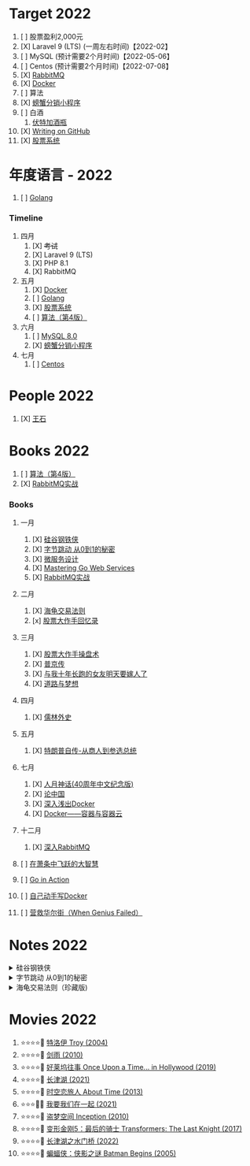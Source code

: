 # Target 2022

1. [ ] 股票盈利2,000元
1. [X] Laravel 9 (LTS) (一周左右时间)【2022-02】
1. [ ] MySQL (预计需要2个月时间)【2022-05-06】
1. [ ] Centos (预计需要2个月时间)【2022-07-08】
1. [X] [RabbitMQ](https://www.rabbitmq.com/)
1. [X] [Docker](https://www.docker.com/)
1. [ ] 算法
1. [X] [螃蟹分销小程序](./2022/crab-mini)
1. [ ] 白酒
    1. [伏特加酒瓶](https://detail.1688.com/offer/655411514288.html)
1. [X] [Writing on GitHub](https://docs.github.com/en/get-started/writing-on-github)
1. [X] [股票系统](./2022/stock)

# 年度语言 - 2022

1. [ ] [Golang](https://golang.google.cn/)

### Timeline

1. 四月
    1. [X] ~~考试~~
    1. [X] Laravel 9 (LTS)
    1. [X] PHP 8.1
    1. [X] RabbitMQ
1. 五月
    1. [X] [Docker](https://www.docker.com/)
    1. [ ] [Golang](https://golang.google.cn/)
    1. [X] [股票系统](./2022/stock)
    1. [ ] [算法（第4版）](https://book.douban.com/subject/19952400/)
1. 六月
    1. [ ] [MySQL 8.0](https://www.mysql.com/)
    1. [X] [螃蟹分销小程序](./2022/crab-mini)
1. 七月
    1. [ ] [Centos](https://www.centos.org/)

# People 2022

1. [X] [王石](https://baike.baidu.com/item/%E7%8E%8B%E7%9F%B3/1796370)

# Books 2022

1. [ ] [算法（第4版）](https://book.douban.com/subject/19952400/)
1. [X] [RabbitMQ实战](https://book.douban.com/subject/26649178/)

### Books

1. 一月
    1. [X] [硅谷钢铁侠](https://book.douban.com/subject/26759508/)
    1. [X] [字节跳动 从0到1的秘密](https://book.douban.com/subject/35544985/)
    1. [X] [微服务设计](https://book.douban.com/subject/26772677/)
    1. [X] [Mastering Go Web Services](https://book.douban.com/subject/26630921/)
    1. [X] [RabbitMQ实战](https://book.douban.com/subject/26649178/)
1. 二月
    1. [X] [海龟交易法则](https://book.douban.com/subject/24325274/)
    1. [x] [股票大作手回忆录](https://book.douban.com/subject/10617312/)
1. 三月
    1. [X] [股票大作手操盘术](https://book.douban.com/subject/33407713/)
    1. [X] [普京传](https://book.douban.com/subject/27608698/)
    1. [X] [与我十年长跑的女友明天要嫁人了](https://book.douban.com/subject/24882309/)
    1. [X] [道路与梦想](https://book.douban.com/subject/25774831/)
1. 四月
    1. [X] [儒林外史](https://book.douban.com/subject/1042053/)
1. 五月
    1. [X] [特朗普自传-从商人到参选总统](https://book.douban.com/subject/26862478/)
1. 七月
    1. [X] [人月神话(40周年中文纪念版)](https://book.douban.com/subject/26358448/)
    1. [X] [论中国](https://book.douban.com/subject/26607419/)
    1. [X] [深入浅出Docker](https://book.douban.com/subject/30486354/)
    1. [X] [Docker——容器与容器云](https://book.douban.com/subject/26593175/)
1. 十二月
    1. [X] [深入RabbitMQ](https://book.douban.com/subject/30253241/)

1. [ ] [在萧条中飞跃的大智慧](https://book.douban.com/subject/3788472/)
1. [ ] [Go in Action](https://book.douban.com/subject/25858023/)
1. [ ] [自己动手写Docker](https://book.douban.com/subject/27082348/)
1. [ ] [营救华尔街（When Genius Failed）](https://book.douban.com/subject/1289999/)

# Notes 2022

<details><summary>硅谷钢铁侠</summary>
“我们这代人中最聪明的大脑都在思考如何让人们点击广告，”Facebook早期工程师杰夫·汉默巴彻（Jeff Hammerbacher）对我说，“这太糟糕了。”

>为了寻找新的发射场，肖特维尔和汉斯·克尼格斯曼用墨卡托投影仪将世界地图投影在墙上，沿着赤道寻找合适的地点。
</details>

<details><summary>字节跳动 从0到1的秘密</summary>
视频上传者一般不能给视频起一个准确的标题，或是选择的视频封面无法提示视频内容。有一段视频让YouTube的程序员们看了直摇头，视频内容本身十分有趣，但它没能大范围传播的原因竟是上传者起了个神神秘秘的标题：“快来看这个！”经过大量的实验后，YouTube视频推荐团队才发现他们的产品居然还得依靠Amazon在12年前（1998年）研发的单项目协作过滤算法。

2011年，谷歌公司在YouTube上使用名为Sibyl的新型机器学习系统以进行视频推荐，收获了重大成果。

这样的现实并没有改变张一鸣的想法，他说自己每天60%的信息源自公司自己的产品，主要是今日头条。在接受媒体采访时，张一鸣曾拿出手机，打开今日头条主页与记者交谈。他一边滚动浏览着页面，一边称赞着系统的推荐准确性。行业合并报告、股票上市、某公司更换高管：他说这里面每一项内容都准确地满足了他的个人喜好，并为他带来了价值。夹在行业新闻文章之间的是两个图片标题——“篮球宝贝”和“车展模特”，这正是这款应用程序臭名昭著的低俗内容。“这些数据也是系统准确计算出来的？”记者犹豫着问。

夹在行业新闻文章之间的是两个图片标题——“篮球宝贝”和“车展模特”，这正是这款应用程序臭名昭著的低俗内容。“这些数据也是系统准确计算出来的？”记者犹豫着问。

>“有时缓慢的增长比快速的失败更糟糕。”

“必须吸引移民，为了做到这一点，就要先让一小部分人富裕起来。”他说。
</details>

<details><summary>海龟交易法则（珍藏版)</summary>

海龟们正是以这样的方式看待损失的：损失只是做生意的成本，并不代表着一次错误交易或一个坏决策。

海龟们不在乎是对还是错，他们只在乎赚钱不赚钱。海龟们不会扮演能预见未来的先知，他们从不会瞄一眼市场就大言不惭地说：“金价就要上涨”。对于未来，他们认为细节是不可知的，但特征是可以预测的。换句话说，你不可能知道一个市场会上涨还是会下跌，也不可能知道一个趋势会马上结束还是会在两个月后结束，但你确实可以知道趋势即将出现，知道价格变动的规律不会变，因为人类的情感和认知特征是不会变的。

喜欢推卸责任的人必败无疑。

你也可以用E-比率来检验一下唐奇安趋势系统的主要要素。这个系统的入市策略有两大要素，一个是唐奇安通道突破法则，另一个是趋势组合过滤器。根据唐奇安通道突破法则，你应该在价格突破过去20天内的最高点时买入，在价格跌破过去20天内的最低点时卖空。而趋势组合过滤器规定，你只能在50日均线高于300日均线的市场中做多，在50日均线低于300日均线的市场中做空。如果一个市场的状态对系统不利，这个趋势组合过滤器就会把这个市场剔除。

你可以在罗杰·洛温斯坦（Roger Lowenstein）的《营救华尔街》（When Genius Failed）一书中了解到LTCM陨落故事的更多细节。

如果这800个人里有2%能幸运地拥有10年的良好记录（从前面所说的测试中可以看到，实际比率甚至可能高于2%），这意味着，拥有良好记录的固然有21个人，但其中只有1/4的人是真正的优秀交易者。

> 事实上，数学中有个专门研究不完全信息和错误假设的分支就叫作稳健统计学（robust statistics）

我们已经考虑了稳健性的两个要素——分散化和简化，

在我看来，只要一个市场的容量足够大，而且不同于你的资产组合中的其他市场，你就应该选择这个市场。

当我决定做一个交易者的时候，我只有19岁。我对自己充满信心，曾和一些好朋友说我能在21岁之前成为百万富翁。与其说我在吹牛，不如说我在倾诉成功的渴望。交易世界新鲜刺激，令我着迷。为了它，我不惜放弃了大学生活。我的父亲很不高兴，因为他也没有大学学位，而且一直认为这是他职业生涯的一个拖累。但我一直是个个人主义者，从不害怕表达自己的观点，也从不害怕挑战权威，所以我并不在乎其他人怎么想。我知道我的决定是正确的。我这种特立独行和直言不讳的作风已经给我带来了不少麻烦，我也知道这让我的母亲头疼得要命，但我就是这么一个人。

如果我没有下决心放弃一切去做一个交易者，我的生活会变成什么样子？很难想象。如果没有那份决心，我当然不会去回应理查德·丹尼斯的招募广告。

现在我领悟了一个交易者的生活真谛：没有冒险就没有收获。风险是你的朋友，不要怕它，要理解它，控制它，与它共舞。优秀的交易者会自信地等待机会，但也会作好损失的准备。他们不会犹豫不决，因为他们不怕犯错，这是在大风大浪中培养出的应有品质。他们走自己的路，不怕失败，因为他们知道，失败只是生活的一部分，只是成功和成长的必要前提。

我一直很喜欢极端性的挑战，总想试一试大多数人都认为很愚蠢、不现实或不可能做到的事。当许多人看到困难时，我却看到了机会，而且很渴望抓住这些机会。我失败过很多次，但从另一个角度说，我的每一次尝试都是成功的，因为我学到了很多新东西。

如果别人问我我的人生目标是什么，我会说：“当然是让世界变得更加美好。”我相信，个人作为能凝聚成巨大的力量——只要每个人都能以某种实实在在的方式来改善我们的世界，哪怕只是微小的改善。这是一个很有意义的目标。假如我一直留在交易行业中，没有尝试过任何新事物，我会比现在富有得多，也“成功”得多。其他一些海龟就是这么做的，时至今日，他们已经是行业中的佼佼者，手头管理着数亿甚至数十亿美元的对冲基金。同样的，如果我坚持在软件业中的某个领域钻研下去，我也可能会比现在更成功，至少以世俗标准来看是这样的。

坦率地说，我不在乎别人怎么评价我的成败。他们不会知道我的一生是否有意义，我是否生活得快乐而又充实。只有我自己知道。

失败并不是一件坏事。有人曾经说过：你应该感谢你的敌人，因为他们教给你的东西比你的朋友和家人还要多。失败就是这样的敌人，而且是相当强大的敌人。

我说这些是为了鼓励你追寻你的梦想，甚至包括你已经放弃的那些梦想。如果你失败了，那就吸取教训，再试一次。只要你坚持下去，你就会离目标越来越近，或许还会发现另外一个更为重要的目标。勇敢向前，大胆尝试。结果也许不像你期望的那样好，但只要坚持不懈，最后的结果也许比你期望的还要好。如果你不去尝试，你永远也不会知道结果如何。

</details>

# Movies 2022

1. :star::star::star::star::dizzy: [特洛伊 Troy (2004)](https://movie.douban.com/subject/1308751/)
1. :star::star::star::star::dizzy: [剑雨 (2010)](https://movie.douban.com/subject/3813779/)
1. :star::star::star::star::dizzy: [好莱坞往事 Once Upon a Time... in Hollywood (2019)](https://movie.douban.com/subject/27087724/)
1. :star::star::star::star::dizzy: [长津湖 (2021)](https://movie.douban.com/subject/25845392/)
1. :star::star::star::star::dizzy: [时空恋旅人 About Time (2013)](https://movie.douban.com/subject/10577869/)
1. :star::star::star::dizzy::dizzy: [我要我们在一起 (2021)](https://movie.douban.com/subject/25881778/)
1. :star::star::star::star::dizzy: [盗梦空间 Inception (2010)](https://movie.douban.com/subject/3541415/)
1. :star::star::star::star::dizzy: [变形金刚5：最后的骑士 Transformers: The Last Knight (2017)](https://movie.douban.com/subject/25824686/)
1. :star::star::star::star::dizzy: [长津湖之水门桥 (2022)](https://movie.douban.com/subject/35613853/)
1. :star::star::star::star::dizzy: [蝙蝠侠：侠影之谜 Batman Begins (2005)](https://movie.douban.com/subject/1309069/)
